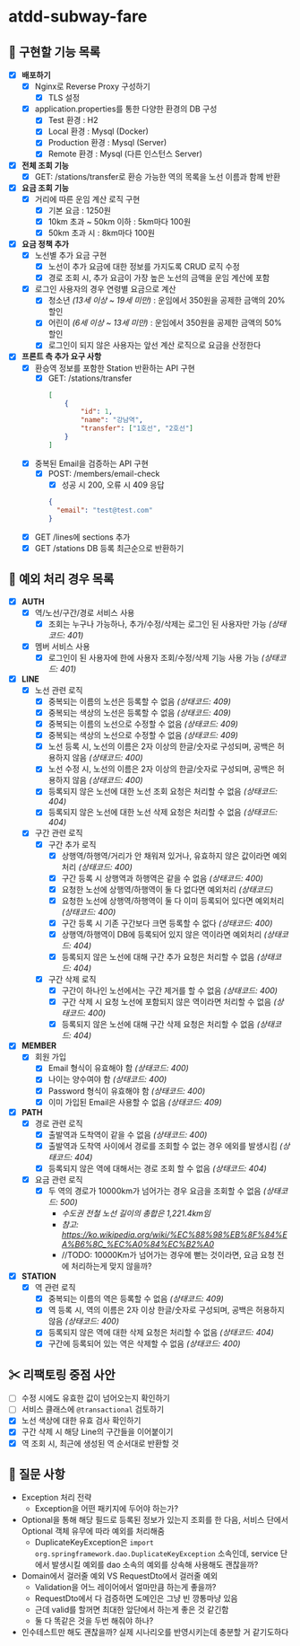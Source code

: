 # atdd-subway-fare

## 📜 구현할 기능 목록
- [x] **배포하기**
    - [x] Nginx로 Reverse Proxy 구성하기
        - [x] TLS 설정
    - [x] application.properties를 통한 다양한 환경의 DB 구성
        - [x] Test 환경 : H2
        - [x] Local 환경 : Mysql (Docker)
        - [x] Production 환경 : Mysql (Server)
        - [x] Remote 환경 : Mysql (다른 인스턴스 Server)

- [x] **전체 조회 기능**
    - [x] GET: /stations/transfer로 환승 가능한 역의 목록을 노선 이름과 함께 반환

- [x] **요금 조회 기능**
    - [x] 거리에 따른 운임 계산 로직 구현
        - [x] 기본 요금 : 1250원
        - [x] 10km 초과 ~ 50km 이하 : 5km마다 100원
        - [x] 50km 초과 시 : 8km마다 100원

- [x] **요금 정책 추가**
    - [x] 노선별 추가 요금 구현
        - [x] 노선이 추가 요금에 대한 정보를 가지도록 CRUD 로직 수정
        - [x] 경로 조회 시, 추가 요금이 가장 높은 노선의 금액을 운임 계산에 포함
    - [x] 로그인 사용자의 경우 연령별 요금으로 계산
        - [x] 청소년 *(13세 이상 ~ 19세 미만)* : 운임에서 350원을 공제한 금액의 20% 할인
        - [x] 어린이 *(6세 이상 ~ 13세 미만)* : 운임에서 350원을 공제한 금액의 50% 할인
        - [x] 로그인이 되지 않은 사용자는 앞선 계산 로직으로 요금을 산정한다

- [x] **프론트 측 추가 요구 사항**
    - [x] 환승역 정보를 포함한 Station 반환하는 API 구현
        - [x] GET: /stations/transfer
            ```json
            [
                {
                    "id": 1,
                    "name": "강남역",
                    "transfer": ["1호선", "2호선"]
                }
            ]
            ```
    - [x] 중복된 Email을 검증하는 API 구현
        - [x] POST: /members/email-check
            - [x] 성공 시 200, 오류 시 409 응답
            ```json
            {
              "email": "test@test.com"
            }
            ```
    - [x] GET /lines에 sections 추가
    - [x] GET /stations DB 등록 최근순으로 반환하기

## 🎯 예외 처리 경우 목록
- [x] **AUTH**
    - [x] 역/노선/구간/경로 서비스 사용
        - [x] 조회는 누구나 가능하나, 추가/수정/삭제는 로그인 된 사용자만 가능 *(상태코드: 401)*
    - [x] 멤버 서비스 사용
        - [x] 로그인이 된 사용자에 한에 사용자 조회/수정/삭제 기능 사용 가능 *(상태코드: 401)*

- [x] **LINE**
    - [x] 노선 관련 로직
        - [x] 중복되는 이름의 노선은 등록할 수 없음 *(상태코드: 409)*
        - [x] 중복되는 색상의 노선은 등록할 수 없음 *(상태코드: 409)*
        - [x] 중복되는 이름의 노선으로 수정할 수 없음 *(상태코드: 409)*
        - [x] 중복되는 색상의 노선으로 수정할 수 없음 *(상태코드: 409)*
        - [x] 노선 등록 시, 노선의 이름은 2자 이상의 한글/숫자로 구성되며, 공백은 허용하지 않음 *(상태코드: 400)*
        - [x] 노선 수정 시, 노선의 이름은 2자 이상의 한글/숫자로 구성되며, 공백은 허용하지 않음 *(상태코드: 400)*
        - [x] 등록되지 않은 노선에 대한 노선 조회 요청은 처리할 수 없음 *(상태코드: 404)*
        - [x] 등록되지 않은 노선에 대한 노선 삭제 요청은 처리할 수 없음 *(상태코드: 404)*
    - [x] 구간 관련 로직
        - [x] 구간 추가 로직
            - [x] 상행역/하행역/거리가 안 채워져 있거나, 유효하지 않은 값이라면 예외처리 *(상태코드: 400)*
            - [x] 구간 등록 시 상행역과 하행역은 같을 수 없음 *(상태코드: 400)*
            - [x] 요청한 노선에 상행역/하행역이 둘 다 없다면 예외처리 *(상태코드)*
            - [x] 요청한 노선에 상행역/하행역이 둘 다 이미 등록되어 있다면 예외처리 *(상태코드: 400)*
            - [x] 구간 등록 시 기존 구간보다 크면 등록할 수 없다 *(상태코드: 400)* 
            - [x] 상행역/하행역이 DB에 등록되어 있지 않은 역이라면 예외처리 *(상태코드: 404)*
            - [x] 등록되지 않은 노선에 대해 구간 추가 요청은 처리할 수 없음 *(상태코드: 404)*
        - [x] 구간 삭제 로직
            - [x] 구간이 하나인 노선에서는 구간 제거를 할 수 없음 *(상태코드: 400)*
            - [x] 구간 삭제 시 요청 노선에 포함되지 않은 역이라면 처리할 수 없음 *(상태코드: 400)*
            - [x] 등록되지 않은 노선에 대해 구간 삭제 요청은 처리할 수 없음 *(상태코드: 404)*

- [x] **MEMBER**
    - [x] 회원 가입 
        - [x] Email 형식이 유효해야 함 *(상태코드: 400)*
        - [x] 나이는 양수여야 함 *(상태코드: 400)*
        - [x] Password 형식이 유효해야 함 *(상태코드: 400)*
        - [x] 이미 가입된 Email은 사용할 수 없음 *(상태코드: 409)*

- [x] **PATH**
    - [x] 경로 관련 로직
        - [x] 출발역과 도착역이 같을 수 없음  *(상태코드: 400)*
        - [x] 출발역과 도착역 사이에서 경로를 조회할 수 없는 경우 에외를 발생시킴 *(상태코드: 404)* 
        - [x] 등록되지 않은 역에 대해서는 경로 조회 할 수 없음 *(상태코드: 404)*
    - [x] 요금 관련 로직
        - [x] 두 역의 경로가 10000km가 넘어가는 경우 요금을 조회할 수 없음 *(상태코드: 500)*
            - *수도권 전철 노선 길이의 총합은 1,221.4km임*
            - *참고: https://ko.wikipedia.org/wiki/%EC%88%98%EB%8F%84%EA%B6%8C_%EC%A0%84%EC%B2%A0*
            - //TODO: 10000Km가 넘어가는 경우에 뻗는 것이라면, 요금 요청 전에 처리하는게 맞지 않을까?
            
- [x] **STATION**
    - [x] 역 관련 로직
        - [x] 중복되는 이름의 역은 등록할 수 없음 *(상태코드: 409)*
        - [x] 역 등록 시, 역의 이름은 2자 이상 한글/숫자로 구성되며, 공백은 허용하지 않음 *(상태코드: 400)*
        - [x] 등록되지 않은 역에 대한 삭제 요청은 처리할 수 없음 *(상태코드: 404)*
        - [x] 구간에 등록되어 있는 역은 삭제할 수 없음 *(상태코드: 400)*

## ✂ 리팩토링 중점 사안
- [ ] 수정 시에도 유효한 값이 넘어오는지 확인하기
- [ ] 서비스 클래스에 `@transactional` 검토하기
- [x] 노선 색상에 대한 유효 검사 확인하기
- [x] 구간 삭제 시 해당 Line의 구간들을 이어붙이기 
- [x] 역 조회 시, 최근에 생성된 역 순서대로 반환할 것

## 🤔 질문 사항
- Exception 처리 전략
    - Exception을 어떤 패키지에 두어야 하는가?
- Optional을 통해 해당 필드로 등록된 정보가 있는지 조회를 한 다음, 서비스 단에서 Optional 객체 유무에 따라 예외를 처리해줌
    - DuplicateKeyException은 `import org.springframework.dao.DuplicateKeyException` 소속인데, service 단에서 발생시킬 예외를 dao 소속의 예외를 상속해 사용해도 괜찮을까?
- Domain에서 걸러줄 예외 VS RequestDto에서 걸러줄 예외
    - Validation을 어느 레이어에서 얼마만큼 하는게 좋을까?
    - RequestDto에서 다 검증하면 도메인은 그냥 빈 깡통마냥 있음
    - 근데 valid를 할꺼면 최대한 앞단에서 하는게 좋은 것 같긴함
    - 둘 다 똑같은 것을 두번 해줘야 하나?
- 인수테스트만 해도 괜찮을까? 실제 시나리오를 반영시키는데 충분할 거 같기도하다